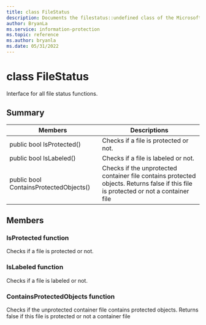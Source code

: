 ```yaml
---
title: class FileStatus 
description: Documents the filestatus::undefined class of the Microsoft Information Protection (MIP) SDK.
author: BryanLa
ms.service: information-protection
ms.topic: reference
ms.author: bryanla
ms.date: 05/31/2022
---
```


# class FileStatus 
Interface for all file status functions.
  
## Summary
 Members                        | Descriptions                                
--------------------------------|---------------------------------------------
public bool IsProtected()  |  Checks if a file is protected or not.
public bool IsLabeled()  |  Checks if a file is labeled or not.
public bool ContainsProtectedObjects()  |  Checks if the unprotected container file contains protected objects. Returns false if this file is protected or not a container file
  
## Members
  
### IsProtected function
Checks if a file is protected or not.
  
### IsLabeled function
Checks if a file is labeled or not.
  
### ContainsProtectedObjects function
Checks if the unprotected container file contains protected objects. Returns false if this file is protected or not a container file